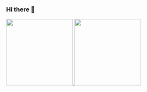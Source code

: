 ### Hi there 👋

<!--
**Josue185/josue185** is a ✨ _special_ ✨ repository because its `README.md` (this file) appears on your GitHub profile.

Here are some ideas to get you started:

- 🔭 I’m currently working on ...
- 🌱 I’m currently learning ...
-->
<div>
  <a href="https://github.com/Josue185">
   <img height="180em" src="https://github-readme-stats.vercel.app/api?username=Josue185&show_icons=true&theme=cobalt&include_all_commits=true&count_private=true"/>
  <img height="180em"   src="https://github-readme-stats.vercel.app/api/top-langs/?username=Josue185&layout=compact&langs_count=7&theme=cobalt"/>
</div>
